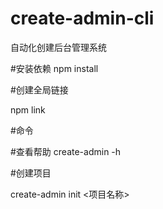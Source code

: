# create-admin-cli
自动化创建后台管理系统

#安装依赖
  npm install

#创建全局链接
   
   npm link

#命令
  
   #查看帮助
   create-admin -h
   
   #创建项目
   
   create-admin init <项目名称>  
